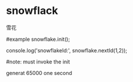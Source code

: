 # snowflack
雪花


#example
snowflake.init();

console.log('snowflakeId:', snowflake.nextId(1,2));


#note: must invoke the init


generat 65000 one second